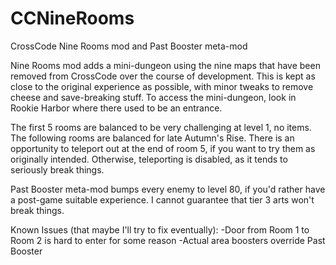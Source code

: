 # CCNineRooms
CrossCode Nine Rooms mod and Past Booster meta-mod

Nine Rooms mod adds a mini-dungeon using the nine maps that have been removed from CrossCode over the course of development. This is kept as close to the original experience as possible, with minor tweaks to remove cheese and save-breaking stuff. To access the mini-dungeon, look in Rookie Harbor where there used to be an entrance.

The first 5 rooms are balanced to be very challenging at level 1, no items. The following rooms are balanced for late Autumn's Rise. There is an opportunity to teleport out at the end of room 5, if you want to try them as originally intended. Otherwise, teleporting is disabled, as it tends to seriously break things.

Past Booster meta-mod bumps every enemy to level 80, if you'd rather have a post-game suitable experience. I cannot guarantee that tier 3 arts won't break things.

Known Issues (that maybe I'll try to fix eventually):
-Door from Room 1 to Room 2 is hard to enter for some reason
-Actual area boosters override Past Booster
